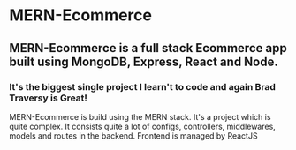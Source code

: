 # MERN-Ecommerce
## MERN-Ecommerce is a full stack Ecommerce app built using MongoDB, Express, React and Node. 
### It's the biggest single project I learn't to code and again Brad Traversy is Great!

MERN-Ecommerce is build using the MERN stack. It's a project which is quite complex. It consists quite a lot of configs, controllers, middlewares, models and routes in the backend. Frontend is managed by ReactJS
